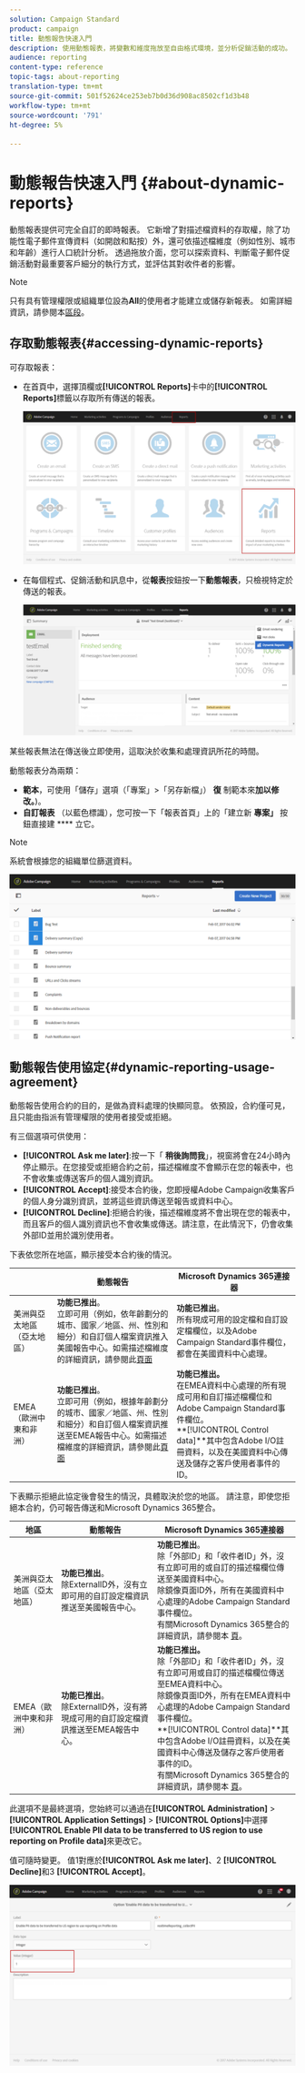 ```yaml
---
solution: Campaign Standard
product: campaign
title: 動態報告快速入門
description: 使用動態報表，將變數和維度拖放至自由格式環境，並分析促銷活動的成功。
audience: reporting
content-type: reference
topic-tags: about-reporting
translation-type: tm+mt
source-git-commit: 501f52624ce253eb7b0d36d908ac8502cf1d3b48
workflow-type: tm+mt
source-wordcount: '791'
ht-degree: 5%

---
```



# 動態報告快速入門 {#about-dynamic-reports}

動態報表提供可完全自訂的即時報表。 它新增了對描述檔資料的存取權，除了功能性電子郵件宣傳資料（如開啟和點按）外，還可依描述檔維度（例如性別、城市和年齡）進行人口統計分析。 透過拖放介面，您可以探索資料、判斷電子郵件促銷活動對最重要客戶細分的執行方式，並評估其對收件者的影響。

>[!NOTE]
>
>只有具有管理權限或組織單位設為&#x200B;**All**&#x200B;的使用者才能建立或儲存新報表。 如需詳細資訊，請參閱本[區段](../../administration/using/users-management.md)。

## 存取動態報表{#accessing-dynamic-reports}

可存取報表：

* 在首頁中，選擇頂欄或&#x200B;**[!UICONTROL Reports]**&#x200B;卡中的&#x200B;**[!UICONTROL Reports]**&#x200B;標籤以存取所有傳送的報表。

   ![](assets/campaign_reports_access.png)

* 在每個程式、促銷活動和訊息中，從&#x200B;**報表**&#x200B;按鈕按一下&#x200B;**動態報表**，只檢視特定於傳送的報表。

   ![](assets/campaign_reports_description.png)

某些報表無法在傳送後立即使用，這取決於收集和處理資訊所花的時間。

動態報表分為兩類：

* **範本**，可使用「儲存」選項（「專案」>「另存新檔」） **復** 制範本來&#x200B;**加以修改。**)。
* **自訂報表** （以藍色標識），您可按一下「報表首頁」上的「建立新 **專案」** 按鈕直接建 **** 立它。

>[!NOTE]
>
>系統會根據您的組織單位篩選資料。

![](assets/dynamic_report_overview.png)

## 動態報告使用協定{#dynamic-reporting-usage-agreement}

動態報告使用合約的目的，是做為資料處理的快顯同意。 依預設，合約僅可見，且只能由指派有管理權限的使用者接受或拒絕。

有三個選項可供使用：

* **[!UICONTROL Ask me later]**:按一下「 **稍後詢問我**」，視窗將會在24小時內停止顯示。在您接受或拒絕合約之前，描述檔維度不會顯示在您的報表中，也不會收集或傳送客戶的個人識別資訊。
* **[!UICONTROL Accept]**:接受本合約後，您即授權Adobe Campaign收集客戶的個人身分識別資訊，並將這些資訊傳送至報告或資料中心。
* **[!UICONTROL Decline]**:拒絕合約後，描述檔維度將不會出現在您的報表中，而且客戶的個人識別資訊也不會收集或傳送。請注意，在此情況下，仍會收集外部ID並用於識別使用者。

下表依您所在地區，顯示接受本合約後的情況。

|  | 動態報告 | Microsoft Dynamics 365連接器 |
|---|---|---|
| 美洲與亞太地區（亞太地區） | **功能已推出**。<br>立即可用（例如，依年齡劃分的城市、國家／地區、州、性別和細分）和自訂個人檔案資訊推入美國報告中心。如需描述檔維度的詳細資訊，請參閱此[頁面](../../reporting/using/list-of-components-.md) | **功能已推出**。<br>所有現成可用的設定檔和自訂設定檔欄位，以及Adobe Campaign Standard事件欄位，都會在美國資料中心處理。 |
| EMEA（歐洲中東和非洲） | **功能已推出**。<br>立即可用（例如，根據年齡劃分的城市、國家／地區、州、性別和細分）和自訂個人檔案資訊推送至EMEA報告中心。如需描述檔維度的詳細資訊，請參閱此[頁面](../../reporting/using/list-of-components-.md) | **功能已推出。** <br>在EMEA資料中心處理的所有現成可用和自訂描述檔欄位和Adobe Campaign Standard事件欄位。<br>**[!UICONTROL Control data]**其中包含Adobe I/O註冊資料，以及在美國資料中心傳送及儲存之客戶使用者事件的ID。 |

下表顯示拒絕此協定後會發生的情況，具體取決於您的地區。 請注意，即使您拒絕本合約，仍可報告傳送和Microsoft Dynamics 365整合。

| 地區 | 動態報告 | Microsoft Dynamics 365連接器 |
|---|---|---|
| 美洲與亞太地區（亞太地區） | **功能已推出**。<br> 除ExternalID外，沒有立即可用的自訂設定檔資訊推送至美國報告中心。 | **功能已推出**。<br>除「外部ID」和「收件者ID」外，沒有立即可用的或自訂的描述檔欄位傳送至美國資料中心。<br>除鏡像頁面ID外，所有在美國資料中心處理的Adobe Campaign Standard事件欄位。<br>有關Microsoft Dynamics 365整合的詳細資訊，請參閱本 [頁](../../integrating/using/working-with-campaign-standard-and-microsoft-dynamics-365.md)。 |
| EMEA（歐洲中東和非洲） | **功能已推出**。<br>除ExternalID外，沒有將現成可用的自訂設定檔資訊推送至EMEA報告中心。 | **功能已推出。** <br>除「外部ID」和「收件者ID」外，沒有立即可用或自訂的描述檔欄位傳送至EMEA資料中心。<br>除鏡像頁面ID外，所有在EMEA資料中心處理的Adobe Campaign Standard事件欄位。<br>**[!UICONTROL Control data]**其中包含Adobe I/O註冊資料，以及在美國資料中心傳送及儲存之客戶使用者事件的ID。<br>有關Microsoft Dynamics 365整合的詳細資訊，請參閱本 [頁](../../integrating/using/working-with-campaign-standard-and-microsoft-dynamics-365.md)。 |

此選項不是最終選項，您始終可以通過在&#x200B;**[!UICONTROL Administration]** > **[!UICONTROL Application Settings]** > **[!UICONTROL Options]**&#x200B;中選擇&#x200B;**[!UICONTROL Enable PII data to be transferred to US region to use reporting on Profile data]**&#x200B;來更改它。

值可隨時變更。 值1對應於&#x200B;**[!UICONTROL Ask me later]**、2 **[!UICONTROL Decline]**&#x200B;和3 **[!UICONTROL Accept]**。

![](assets/pii_window_2.png)
